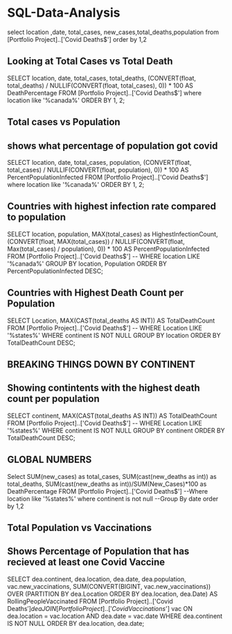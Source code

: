 # SQL-Data-Analysis


select location ,date, total_cases, new_cases,total_deaths,population
from [Portfolio Project]..['Covid Deaths$']
order by 1,2

## Looking at Total Cases vs Total Death
SELECT 
    location,
    date,
    total_cases,
    total_deaths,
    (CONVERT(float, total_deaths) / NULLIF(CONVERT(float, total_cases), 0)) * 100 AS DeathPercentage
FROM [Portfolio Project]..['Covid Deaths$']
where location like '%canada%'
ORDER BY 1, 2;


## Total cases vs Population
## shows what percentage of population got covid

SELECT 
    location,
    date,
    total_cases,
    population,
    (CONVERT(float, total_cases) / NULLIF(CONVERT(float, population), 0)) * 100 AS PercentPopulationInfected
FROM [Portfolio Project]..['Covid Deaths$']
where location like '%canada%'
ORDER BY 1, 2;

## Countries with highest infection rate compared to population 

SELECT 
    location,
    population,
    MAX(total_cases) as HighestInfectionCount,
    (CONVERT(float, MAX(total_cases)) / NULLIF(CONVERT(float, Max(total_cases) / population), 0)) * 100 AS PercentPopulationInfected
FROM [Portfolio Project]..['Covid Deaths$']
-- WHERE location LIKE '%canada%'
GROUP BY location, Population
ORDER BY PercentPopulationInfected DESC;


## Countries with Highest Death Count per Population

SELECT 
    Location,
    MAX(CAST(total_deaths AS INT)) AS TotalDeathCount
FROM [Portfolio Project]..['Covid Deaths$']
-- WHERE Location LIKE '%states%'
WHERE continent IS NOT NULL 
GROUP BY location
ORDER BY TotalDeathCount DESC;

## BREAKING THINGS DOWN BY CONTINENT

## Showing contintents with the highest death count per population

SELECT 
    continent,
    MAX(CAST(total_deaths AS INT)) AS TotalDeathCount
FROM [Portfolio Project]..['Covid Deaths$']
-- WHERE Location LIKE '%states%'
WHERE continent IS NOT NULL 
GROUP BY continent
ORDER BY TotalDeathCount DESC;


## GLOBAL NUMBERS

Select SUM(new_cases) as total_cases, SUM(cast(new_deaths as int)) as total_deaths, SUM(cast(new_deaths as int))/SUM(New_Cases)*100 as DeathPercentage
FROM [Portfolio Project]..['Covid Deaths$']
--Where location like '%states%'
where continent is not null 
--Group By date
order by 1,2

## Total Population vs Vaccinations
## Shows Percentage of Population that has recieved at least one Covid Vaccine

SELECT 
    dea.continent,
    dea.location,
    dea.date,
    dea.population,
    vac.new_vaccinations,
    SUM(CONVERT(BIGINT, vac.new_vaccinations)) OVER (PARTITION BY dea.Location ORDER BY dea.location, dea.Date) AS RollingPeopleVaccinated
FROM 
    [Portfolio Project]..['Covid Deaths$'] dea
JOIN 
    [Portfolio Project]..['Covid Vaccinations$'] vac ON dea.location = vac.location AND dea.date = vac.date
WHERE 
    dea.continent IS NOT NULL 
ORDER BY 
    dea.location, dea.date;
